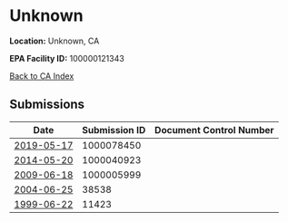 # Unknown

**Location:** Unknown, CA

**EPA Facility ID:** 100000121343

[Back to CA Index](../../index.md)

## Submissions

| Date | Submission ID | Document Control Number |
|------|--------------|-------------------------|
| [2019-05-17](submissions/1000078450.md) | 1000078450 |  |
| [2014-05-20](submissions/1000040923.md) | 1000040923 |  |
| [2009-06-18](submissions/1000005999.md) | 1000005999 |  |
| [2004-06-25](submissions/38538.md) | 38538 |  |
| [1999-06-22](submissions/11423.md) | 11423 |  |
